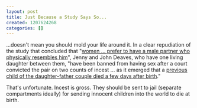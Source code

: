 ```yaml
---
layout: post
title: Just Because a Study Says So...
created: 1207624268
categories: []
---
```

...doesn't mean you should mold your life around it. In a clear repudiation of the study that concluded that "[women ... prefer to have a male partner who physically resembles him](http://www.belfasttelegraph.co.uk/features/daily-features/article2652903.ece)", Jenny and John Deaves, who have one living daughter between them, "have been banned from having sex after a court convicted the pair on two counts of incest ... as it emerged that a [previous child of the daughter-father couple died a few days after birth](http://www.timesonline.co.uk/tol/news/world/article3697361.ece)."

That's unfortunate. Incest is gross. They should be sent to jail (separate compartments ideally) for sending innocent children into the world to die at birth.
